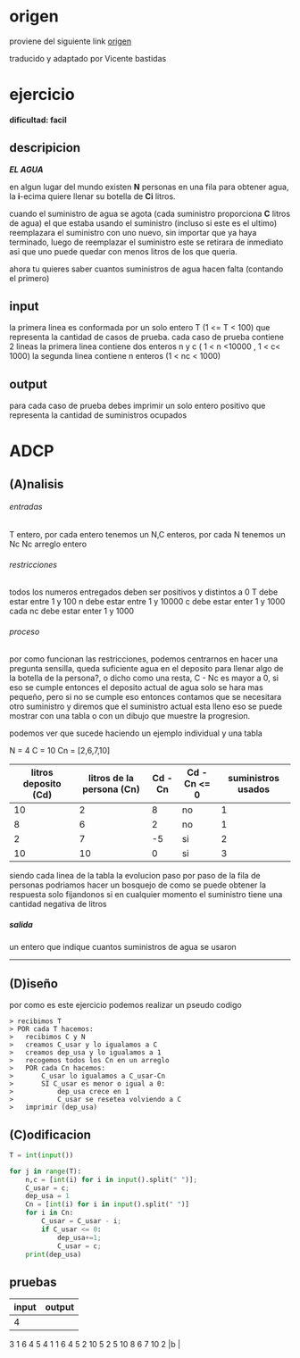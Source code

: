 # origen 
proviene del siguiente link
[origen](https://codeforces.com/gym/104791/problem/A)

traducido y adaptado por Vicente bastidas
# ejercicio

#### dificultad: facil 

## descripicion 
***EL AGUA*** 

en algun lugar del mundo existen **N** personas en una fila para obtener agua, la **i**-ecima quiere llenar su botella de **Ci** litros.

cuando el suministro de agua se agota (cada suministro proporciona **C** litros de agua)
el que estaba usando el suministro (incluso si este es el ultimo) reemplazara el suministro con uno nuevo, sin importar que ya haya terminado, luego de reemplazar el suministro este se retirara de inmediato asi que uno puede quedar con menos litros de los que queria.

ahora tu quieres saber cuantos suministros de agua hacen falta (contando el primero)

## input 
la primera linea es conformada por un solo entero T (1 <= T < 100) que representa la cantidad de casos de prueba.
cada caso de prueba contiene 2 lineas 
la primera linea contiene dos enteros n y c ( 1 < n <10000 , 1 < c< 1000)
la segunda linea contiene n enteros (1 < nc < 1000)



## output 
para cada caso de prueba debes imprimir un solo entero positivo que representa la cantidad de suministros ocupados 

# ADCP

## (A)nalisis

###### entradas
T entero, por cada entero  tenemos un 
N,C enteros, por cada N tenemos un Nc
Nc arreglo entero 

###### restricciones 

todos los numeros entregados deben ser positivos y distintos a 0
T debe estar entre 1 y 100
n debe estar entre 1 y 10000
c debe estar enter 1 y 1000
cada nc debe estar enter 1 y 1000

###### proceso

por como funcionan las restricciones, podemos centrarnos en hacer una pregunta sensilla, queda suficiente agua en el deposito para llenar algo de la botella de la persona?, o dicho como una resta, C - Nc es mayor a 0, si eso se cumple entonces el deposito actual de agua solo se hara mas pequeño, pero si no se cumple eso entonces contamos que se necesitara otro suministro y diremos que el suministro actual esta lleno eso se puede mostrar con una tabla o con un dibujo que muestre la progresion. 

podemos ver que sucede haciendo un ejemplo individual y una tabla 

N = 4 C = 10  Cn = [2,6,7,10]

|   litros deposito (Cd)    |   litros de la persona (Cn)   |   Cd - Cn     |   Cd - Cn <= 0    |   suministros usados  |
|   ---                     |   ---                         |   ---         |   ---             |   ---                 | 
|   10                      |   2                           |    8          |     no            |       1               |
|   8                       |   6                           |   2           |     no            |       1               |
|   2                       |   7                           |   -5          |       si          |       2               |
|   10                      |   10                          |   0           |       si          |       3               |  

siendo cada linea de la tabla la evolucion paso por paso de la fila de personas podriamos hacer un bosquejo de como se puede obtener la respuesta solo fijandonos si en cualquier momento el suministro tiene una cantidad negativa de litros 

##### salida 
un entero que indique cuantos suministros de agua se usaron 

---

## (D)iseño

por como es este ejercicio podemos realizar un pseudo codigo
```
> recibimos T
> POR cada T hacemos:
>   recibimos C y N 
>   creamos C_usar y lo igualamos a C
>   creamos dep_usa y lo igualamos a 1
>   recogemos todos los Cn en un arreglo
>   POR cada Cn hacemos:
>       C_usar lo igualamos a C_usar-Cn
>       SI C_usar es menor o igual a 0:
>           dep_usa crece en 1 
>           C_usar se resetea volviendo a C
>   imprimir (dep_usa)
```



## (C)odificacion


```py
T = int(input())

for j in range(T):
    n,c = [int(i) for i in input().split(" ")];
    C_usar = c;
    dep_usa = 1
    Cn = [int(i) for i in input().split(" ")]
    for i in Cn:
        C_usar = C_usar - i;
        if C_usar <= 0:
            dep_usa+=1;
            C_usar = c;
    print(dep_usa)    
```

## pruebas 

|   input   | output|
|   ---     | ------|
|   4
3 1
6 4 5
4 1
1 6 4 5
2 10
5 2
5 10
8 6 7 10 2       |b      |